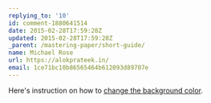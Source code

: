```yaml
---
replying_to: '10'
id: comment-1880641514
date: 2015-02-28T17:59:28Z
updated: 2015-02-28T17:59:28Z
_parent: /mastering-paper/short-guide/
name: Michael Rose
url: https://alokprateek.in/
email: 1ce71bc10b86565464b612093d89707e
---
```


Here's instruction on how to
[change the background color](https://wetransfer.zendesk.com/hc/en-us/articles/360001333846-Canvas-Drawing-Tools#fill).
